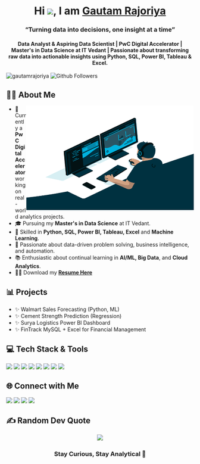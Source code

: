 
<h1 align="center">
  Hi <img src="https://media.giphy.com/media/hvRJCLFzcasrR4ia7z/giphy.gif" width="25px">, I am <a href="https://github.com/gautamrajoriya" target="_blank">Gautam Rajoriya</a>
</h1>

<h3 align="center">
  “Turning data into decisions, one insight at a time”
</h3>

<h4 align="center">
  Data Analyst & Aspiring Data Scientist | PwC Digital Accelerator | Master's in Data Science at IT Vedant | Passionate about transforming raw data into actionable insights using Python, SQL, Power BI, Tableau & Excel.
</h4>

<p align="left">
  <img src="https://komarev.com/ghpvc/?username=gautamrajoriya&label=Profile%20views&color=0e75b6&style=flat" alt="gautamrajoriya" />
  <img src="https://img.shields.io/github/followers/gautamrajoriya?label=Github%20Followers&style=flat" alt="Github Followers" />
</p>

## 👨‍💻 About Me
<a href="https://github.com/gautamrajoriya" target="_blank" rel="noreferrer">
  <img align="right" src="https://github.com/gautamprajapat8/Public_Icon/blob/main/Other/code.gif" width="450" height="280"/>
</a>

- 💼 Currently a **PwC Digital Accelerator** working on real-world analytics projects.
- 🎓 Pursuing my **Master's in Data Science** at IT Vedant.
- 🔎 Skilled in **Python, SQL, Power BI, Tableau, Excel** and **Machine Learning**.
- 📝 Passionate about data-driven problem solving, business intelligence, and automation.
- 📚 Enthusiastic about continual learning in **AI/ML, Big Data**, and **Cloud Analytics**.
- 👨‍💼 Download my [**Resume Here**](mailto:gautamrajoriya3344@gmail.com)

## 📊 Projects
- ✨ Walmart Sales Forecasting (Python, ML)
- ✨ Cement Strength Prediction (Regression)
- ✨ Surya Logistics Power BI Dashboard
- ✨ FinTrack MySQL + Excel for Financial Management

## 💻 Tech Stack & Tools
<p align="left">
  <img src="https://img.shields.io/badge/Python-3670A0?style=for-the-badge&logo=python&logoColor=ffdd54"/>
  <img src="https://img.shields.io/badge/SQL-4479A1?style=for-the-badge&logo=mysql&logoColor=white"/>
  <img src="https://img.shields.io/badge/Power%20BI-F2C811?style=for-the-badge&logo=powerbi&logoColor=black"/>
  <img src="https://img.shields.io/badge/Tableau-E97627?style=for-the-badge&logo=tableau&logoColor=white"/>
  <img src="https://img.shields.io/badge/Excel-217346?style=for-the-badge&logo=microsoft-excel&logoColor=white"/>
  <img src="https://img.shields.io/badge/GitHub-181717?style=for-the-badge&logo=github&logoColor=white"/>
  <img src="https://img.shields.io/badge/Jupyter-F37626?style=for-the-badge&logo=jupyter&logoColor=white"/>
  <img src="https://img.shields.io/badge/Scikit--Learn-F7931E?style=for-the-badge&logo=scikit-learn&logoColor=white"/>
</p>

## 🌐 Connect with Me
<p align="left">
  <a href="mailto:gautamrajoriya3344@gmail.com"><img src="https://img.shields.io/badge/Email-D14836?logo=gmail&logoColor=white" /></a>
  <a href="https://linkedin.com/in/gautam-rajoria-a71069271"><img src="https://img.shields.io/badge/LinkedIn-%230077B5.svg?logo=linkedin&logoColor=white" /></a>
  <a href="https://instagram.com/gautam_rajoriya01"><img src="https://img.shields.io/badge/Instagram-%23E4405F.svg?logo=Instagram&logoColor=white" /></a>
  <a href="https://github.com/gautamrajoriya"><img src="https://img.shields.io/badge/GitHub-100000?logo=github&logoColor=white" /></a>
</p>


## ✍️ Random Dev Quote
<p align="center">
  <img src="https://quotes-github-readme.vercel.app/api?type=horizontal&theme=default" />
</p>

<h3 align="center">Stay Curious, Stay Analytical 🤖</h3>
